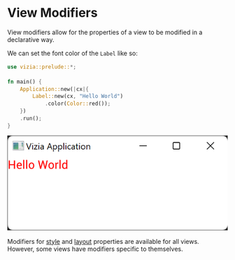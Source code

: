 # View Modifiers

View modifiers allow for the properties of a view to be modified in a declarative way.

We can set the font color of the `Label` like so:

```rust
use vizia::prelude::*;

fn main() {
    Application::new(|cx|{
        Label::new(cx, "Hello World")
            .color(Color::red());
    })
    .run();
}
```

![A window with a label showing 'Hello World' in black text.](../img/label_color.png)

Modifiers for [style]() and [layout]() properties are available for all views. However, some views have modifiers specific to themselves.